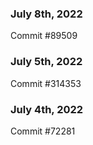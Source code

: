 ### July 8th, 2022

Commit #89509

### July 5th, 2022

Commit #314353


### July 4th, 2022

Commit #72281
